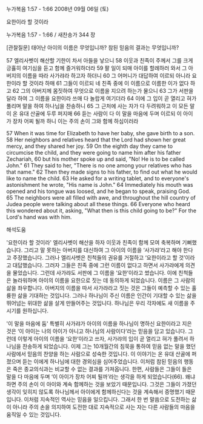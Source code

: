 누가복음 1:57 - 1:66 
2008년 09월 06일 (토)

요한이라 할 것이라



누가복음 1:57 - 1:66 / 새찬송가 344 장


[관찰질문]
태어난 아이의 이름은 무엇입니까? 
참된 믿음의 결과는 무엇입니까? 

57 엘리사벳이 해산할 기한이 차서 아들을 낳으니 
58 이웃과 친족이 주께서 그를 크게 긍휼히 여기심을 듣고 함께 즐거워하더라 
59 팔 일이 되매 아이를 할례하러 와서 그 아버지의 이름을 따라 사가랴라 하고자 하더니 
60 그 어머니가 대답하여 이르되 아니라 요한이라 할 것이라 하매 
61 그들이 이르되 네 친족 중에 이 이름으로 이름한 이가 없다 하고 
62 그의 아버지께 몸짓하여 무엇으로 이름을 지으려 하는가 물으니 
63 그가 서판을 달라 하여 그 이름을 요한이라 쓰매 다 놀랍게 여기더라 
64 이에 그 입이 곧 열리고 혀가 풀리며 말을 하여 하나님을 찬송하니 
65 그 근처에 사는 자가 다 두려워하고 이 모든 말이 온 유대 산골에 두루 퍼지매 
66 듣는 사람이 다 이 말을 마음에 두며 이르되 이 아이가 장차 어찌 될까 하니 이는 주의 손이 그와 함께 하심이러라

57 When it was time for Elizabeth to have her baby, she gave birth to a son. 
58 Her neighbors and relatives heard that the Lord had shown her great mercy, and they shared her joy.
59 On the eighth day they came to circumcise the child, and they were going to name him after his father Zechariah, 
60 but his mother spoke up and said, "No! He is to be called John." 
61 They said to her, "There is no one among your relatives who has that name." 
62 Then they made signs to his father, to find out what he would like to name the child. 
63 He asked for a writing tablet, and to everyone's astonishment he wrote, "His name is John." 
64 Immediately his mouth was opened and his tongue was loosed, and he began to speak, praising God. 
65 The neighbors were all filled with awe, and throughout the hill country of Judea people were talking about all these things. 
66 Everyone who heard this wondered about it, asking, "What then is this child going to be?" For the Lord's hand was with him.

해석도움





'요한이라 할 것이라'
 엘리사벳이 해산을 하자 이웃과 친족이 함께 모여 축복하며 기뻐했습니다. 그리고 말 못하는 아버지를 대신하여 그 아이의 이름을 ‘사가랴’라고 해야 한다고 주장했습니다. 그러나 엘리사벳은 친척들의 권유를 거절하고 ‘요한이라고 할 것’이라고 대답했습니다. 그러자 그들은 친족 중에 그런 이름이 없다고 하면서 사가랴에게 의견을 물었습니다. 그런데 사가랴도 서판에 그 이름을 ‘요한’이라고 썼습니다. 이에 친척들은 놀라워하며 아이의 이름을 요한으로 짓는 데 동의하게 되었습니다. 이름은 그 사람의 삶을 좌우합니다. 아버지의 이름을 따서 사가랴라고 짓는 것은 그들이 예측할 수 있는 훌륭한 삶을 기대하는 것입니다. 그러나 하나님이 주신 이름은 인간이 기대할 수 있는 삶을 뛰어넘는 위대한 삶을 살게 만들어주는 것입니다. 하나님은 우리 각자에도 새 이름을 주시기를 원하십니다.  

'이 말을 마음에 둠'
 특별히 사가랴가 아이의 이름을 하나님이 명하신 요한이라고 지은 것은 ‘이 아이는 나의 아이가 아니고 하나님의 사람이다’라는 믿음을 담고 있습니다. 그런데 이렇게 아이의 이름을 ‘요한’이라고 쓰자, 사가랴의 입이 곧 열리고 혀가 풀려서 하나님을 찬송하게 되었습니다. 이제 그는 10개월간의 침묵을 통하여 믿음 없는 말을 했던 사람에서 믿음의 찬양을 하는 사람으로 성숙한 것입니다. 이 이야기는 온 유대 산골에 퍼졌으며 듣는 이에게 하나님에 대한 경외심을 심어주었습니다. 이처럼 참된 믿음의 행동은 죽은 종교의식과는 비교할 수 없는 결과를 가져옵니다. 한편, 사람들은 그들이 들은 말을 다 마음에 두며 ‘이 아이가 장차 어찌 될까’라는 생각을 하게 되었습니다(66). 왜냐하면 주의 손이 이 아이와 계속 함께하는 것을 보았기 때문입니다. 그것은 그들이 가졌던 생각이 잊히지 않도록 하나님께서 아이에게 함께하신다는 것을 계속해서 증명했기 때문입니다. 이처럼 지속적인 역사는 믿음을 일으킵니다. 그래서 한 번 말씀으로 도전하는 삶이 아니라 주의 손을 의지하여 도전한 대로 지속적으로 사는 자는 다른 사람들의 마음을 움직일 수 있는 것입니다.